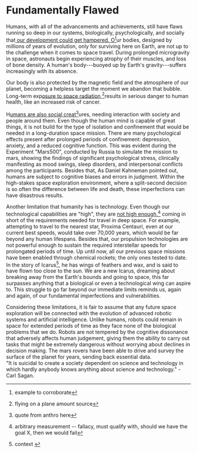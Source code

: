 # Fundamentally Flawed

Humans, with all of the advancements and achievements, still have flaws running so deep in our systems, biologically, psychologically, and socially that[ our development could get hampered. O](#user-content-fn-1)[^1]ur bodies, designed by millions of years of evolution, only for surviving here on Earth, are not up to the challenge when it comes to space travel. During prolonged microgravity in space, astronauts begin experiencing atrophy of their muscles, and loss of bone density. A human's body---buoyed up by Earth's gravity---suffers increasingly with its absence.&#x20;

Our body is also protected by the magnetic field and the atmosphere of our planet, becoming a helpless target the moment we abandon that bubble. Long-term exp[osure to space radiation ](#user-content-fn-2)[^2]results in serious danger to human health, like an increased risk of cancer.&#x20;

H[umans are also social creat](#user-content-fn-3)[^3]ures, needing interaction with society and people around them. Even though the human mind is capable of great things, it is not build for the type of isolation and confinement that would be needed in a long-duration space mission. There are many psychological effects present after prolonged periods of confinement: depression, anxiety, and a reduced cognitive function. This was evident during the Experiment "Mars500", conducted by Russia to simulate the mission to mars, showing the findings of significant psychological stress, clinically manifesting as mood swings, sleep disorders, and interpersonal conflicts among the participants. Besides that, As Daniel Kahneman pointed out, humans are subject to cognitive biases and errors in judgment. Within the high-stakes space exploration environment, where a split-second decision is so often the difference between life and death, these imperfections can have disastrous results.

Another limitation that humanity has is technology. Even though our technological capabilities are "high", they are [not high enough,](#user-content-fn-4)[^4] coming in short of the requirements needed for travel in deep space. For example, attempting to travel to the nearest star, Proxima Centauri, even at our current best speeds, would take over 70,000 years, which would be far beyond any human lifespans. Besides that, our propulsion technologies are not powerful enough to sustain the required interstellar speeds for prolongated periods of time. Up until now, all our previous space missions have been enabled through chemical rockets; the only ones tested to date. In the story of Icarus[^5], he has wings of feathers and wax, and is said to have flown too close to the sun. We are a new Icarus, dreaming about breaking away from the Earth's bounds and going to space, this far surpasses anything that a biological or even a technological wing can aspire to. This struggle to go far beyond our immediate limits reminds us, again and again, of our fundamental imperfections and vulnerabilities.

Considering these limitations, it is fair to assume that any future space exploration will be connected with the evolution of advanced robotic systems and artificial intelligence. Unlike humans, robots could remain in space for extended periods of time as they face none of the biological problems that we do. Robots are not tempered by the cognitive dissonance that adversely affects human judgement, giving them the ability to carry out tasks that might be extremely dangerous without worrying about declines in decision making. The mars rovers have been able to drive and survey the surface of the planet for years, sending back essential data. \
"It is suicidal to create a society dependent on science and technology in which hardly anybody knows anything about science and technology." - Carl Sagan.

[^1]: example to corroborate

[^2]: flying on a plane amount source

[^3]: quote from anthro here

[^4]: arbitrary measurement -- fallacy, must qualify with, should we have the goal X, then we would fail

[^5]: context&#x20;
